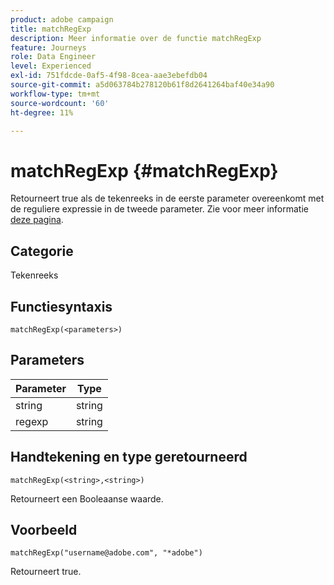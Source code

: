 ```yaml
---
product: adobe campaign
title: matchRegExp
description: Meer informatie over de functie matchRegExp
feature: Journeys
role: Data Engineer
level: Experienced
exl-id: 751fdcde-0af5-4f98-8cea-aae3ebefdb04
source-git-commit: a5d063784b278120b61f8d2641264baf40e34a90
workflow-type: tm+mt
source-wordcount: '60'
ht-degree: 11%

---
```


# matchRegExp {#matchRegExp}

Retourneert true als de tekenreeks in de eerste parameter overeenkomt met de reguliere expressie in de tweede parameter. Zie voor meer informatie [deze pagina](https://docs.oracle.com/javase/7/docs/api/java/util/regex/Pattern.html).

## Categorie

Tekenreeks

## Functiesyntaxis

`matchRegExp(<parameters>)`

## Parameters

| Parameter | Type |
|--- |--- |
| string | string |
| regexp | string |

## Handtekening en type geretourneerd

`matchRegExp(<string>,<string>)`

Retourneert een Booleaanse waarde.

## Voorbeeld

`matchRegExp("username@adobe.com", "*adobe")`

Retourneert true.
